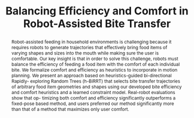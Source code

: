 ---
layout: pub
title: Balancing Efficiency and Comfort in Robot-Assisted Bite Transfer
authors: Suneel Belkhale, <b>Ethan K. Gordon</b>, Dorsa Sadigh, Tapomayukh Bhattacharjee, Siddhartha S. Srinivasa
image: /images/2022_06_icra.png
conf: International Conference on Robotics and Automation (ICRA)
year: 2022
loc: Philadelphia, PA, USA
pdf: https://arxiv.org/abs/2111.11401
video: https://drive.google.com/file/d/1v8_C8htRrXUkQQJZeYbN3lJDXMdoMAid/view
web: https://sites.google.com/view/comfortbitetransfer-icra22/home
abstract: >-
  Robot-assisted feeding in household environments
  is challenging because it requires robots to generate trajectories
  that effectively bring food items of varying shapes and sizes into
  the mouth while making sure the user is comfortable. Our key
  insight is that in order to solve this challenge, robots must
  balance the efficiency of feeding a food item with the comfort
  of each individual bite. We formalize comfort and efficiency
  as heuristics to incorporate in motion planning. We present
  an approach based on heuristics-guided bi-directional Rapidly-
  exploring Random Trees (h-BiRRT) that selects bite transfer
  trajectories of arbitrary food item geometries and shapes using
  our developed bite efficiency and comfort heuristics and a
  learned constraint model. Real-robot evaluations show that op-
  timizing both comfort and efficiency significantly outperforms
  a fixed-pose based method, and users preferred our method
  significantly more than that of a method that maximizes only
  user comfort.
---